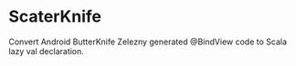 # ScaterKnife
Convert Android ButterKnife Zelezny generated @BindView code to Scala lazy val declaration.
